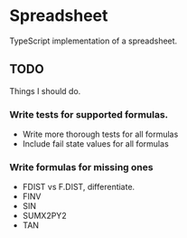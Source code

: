 # Spreadsheet
TypeScript implementation of a spreadsheet.

## TODO
Things I should do.

### Write tests for supported formulas.
* Write more thorough tests for all formulas
* Include fail state values for all formulas

### Write formulas for missing ones
* FDIST vs F.DIST, differentiate.
* FINV
* SIN
* SUMX2PY2
* TAN
